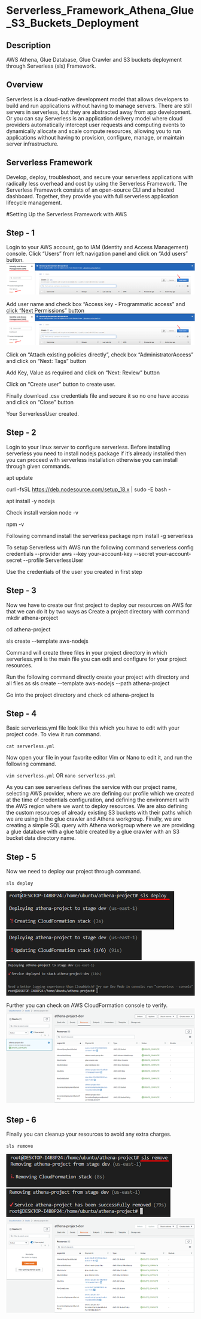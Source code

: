 # Serverless_Framework_Athena_Glue_S3_Buckets_Deployment
## Description
AWS Athena, Glue Database, Glue Crawler and S3 buckets deployment through Serverless (sls) Framework.

## Overview
Serverless is a cloud-native development model that allows developers to build and run applications without having to manage servers. There are still servers in serverless, but they are abstracted away from app development. Or you can say Serverless is an application delivery model where cloud providers automatically intercept user requests and computing events to dynamically allocate and scale compute resources, allowing you to run applications without having to provision, configure, manage, or maintain server infrastructure.

## Serverless Framework
Develop, deploy, troubleshoot, and secure your serverless applications with radically less overhead and cost by using the Serverless Framework. The Serverless Framework consists of an open-source CLI and a hosted dashboard. Together, they provide you with full serverless application lifecycle management.

#Setting Up the Serverless Framework with AWS

## Step - 1
Login to your AWS account, go to IAM (Identity and Access Management) console.
Click “Users” from left navigation panel and click on “Add users” button.
![](./images/image6.png)

Add user name and check box “Access key - Programmatic access” and click “Next Permissions” button
![](./images/image6.png)

Click on “Attach existing policies directly”, check box “AdministratorAccess” and click on “Next: Tags” button

Add Key, Value as required and click on “Next: Review” button

Click on “Create user” button to create user.

Finally download .csv credentials file and secure it so no one have access and click on “Close” button

Your ServerlessUser created.

## Step - 2
Login to your linux server to configure serverless. Before installing serverless you need to install nodejs package if it’s already installed then you can proceed with serverless installation otherwise you can install through given commands.

apt update

curl -fsSL https://deb.nodesource.com/setup_18.x | sudo -E bash -

apt install -y nodejs

Check install version node -v

npm -v

Following command install the serverless package npm install -g serverless

To setup Serverless with AWS run the following command serverless config credentials --provider aws --key your-account-key --secret your-account-secret --profile ServerlessUser

Use the credentials of the user you created in first step

## Step - 3
Now we have to create our first project to deploy our resources on AWS for that we can do it by two ways as Create a project directory with command mkdir athena-project

cd athena-project

sls create --template aws-nodejs

Command will create three files in your project directory in which serverless.yml is the main file you can edit and configure for your project resources.

Run the following command directly create your project with directory and all files as sls create --template aws-nodejs --path athena-project

Go into the project directory and check cd athena-project ls

## Step - 4
Basic serverless.yml file look like this which you have to edit with your project code. To view it run command.

`cat serverless.yml`

Now open your file in your favorite editor Vim or Nano to edit it, and run the following command.

`vim serverless.yml` OR `nano serverless.yml`

<p>
As you can see serverless defines the service with our project name, selecting AWS provider, where we are defining our profile which we created at the time of credentials configuration, and defining the environment with the AWS region where we want to deploy resources.
We are also defining the custom resources of already existing S3 buckets with their paths which we are using in the glue crawler and Athena workgroup.
Finally, we are creating a simple SQL query with Athena workgroup where we are providing a glue database with a glue table created by a glue crawler with an S3 bucket data directory name.
</p>

## Step - 5
Now we need to deploy our project through command.

`sls deploy`

![](./images/image3.png) 
![](./images/image23.png)
![](./images/image20.png)

Further you can check on AWS CloudFormation console to verify.
![](./images/image21.png)

## Step - 6
Finally you can cleanup your resources to avoid any extra charges.

`sls remove`

![](./images/image16.png) 
![](./images/image11.png) 
![](./images/image17.png)
